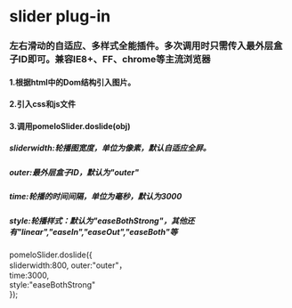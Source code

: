 # slider plug-in
<h3>左右滑动的自适应、多样式全能插件。多次调用时只需传入最外层盒子ID即可。兼容IE8+、FF、chrome等主流浏览器</h3>
<h4>1.根据html中的Dom结构引入图片。</h4>
<h4>2.引入css和js文件</h4>
<h4>3.调用pomeloSlider.doslide(obj)</h4>
<h5>sliderwidth:轮播图宽度，单位为像素，默认自适应全屏。</h5>
<h5>outer:最外层盒子ID，默认为"outer"</h5>
<h5>time:轮播的时间间隔，单位为毫秒，默认为3000</h5>
<h5>style:轮播样式：默认为"easeBothStrong"，其他还有"linear","easeIn","easeOut","easeBoth"等</h5>
pomeloSlider.doslide({<br>
sliderwidth:800,
outer:"outer"，<br>
time:3000,<br>
style:"easeBothStrong"<br>
});
